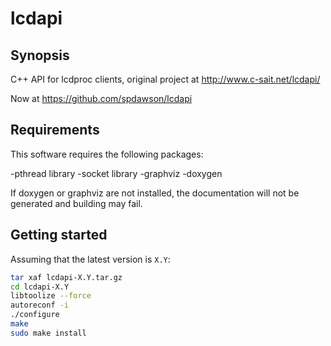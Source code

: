 # lcdapi

## Synopsis

C++ API for lcdproc clients, original project at http://www.c-sait.net/lcdapi/

Now at https://github.com/spdawson/lcdapi

## Requirements

This software requires the following packages:

-pthread library
-socket library
-graphviz
-doxygen

If doxygen or graphviz are not installed, the documentation will not be generated and building may fail.

## Getting started

Assuming that the latest version is `X.Y`:

```sh
tar xaf lcdapi-X.Y.tar.gz
cd lcdapi-X.Y
libtoolize --force
autoreconf -i
./configure
make
sudo make install
```
